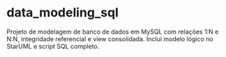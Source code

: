 # data_modeling_sql
Projeto de modelagem de banco de dados em MySQL com relações 1:N e N:N, integridade referencial e view consolidada. Inclui modelo lógico no StarUML e script SQL completo.
